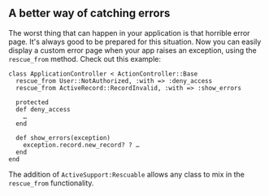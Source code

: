 ## A better way of catching errors

The worst thing that can happen in your application is that horrible error page. It's always good to be prepared for this situation. Now you can easily display a custom error page when your app raises an exception, using the `rescue_from` method. Check out this example:

	class ApplicationController < ActionController::Base
	  rescue_from User::NotAuthorized, :with => :deny_access
	  rescue_from ActiveRecord::RecordInvalid, :with => :show_errors

	  protected
	  def deny_access
	    …
	  end

	  def show_errors(exception)
	    exception.record.new_record? ? …
	  end
	end

The addition of `ActiveSupport:Rescuable` allows any class to mix in the `rescue_from` functionality.